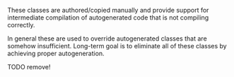 These classes are authored/copied manually and provide support for intermediate 
compilation of autogenerated code that is not compiling correctly.

In general these are used to override autogenerated classes that are somehow insufficient.
Long-term goal is to eliminate all of these classes by achieving proper autogeneration.

TODO remove!
